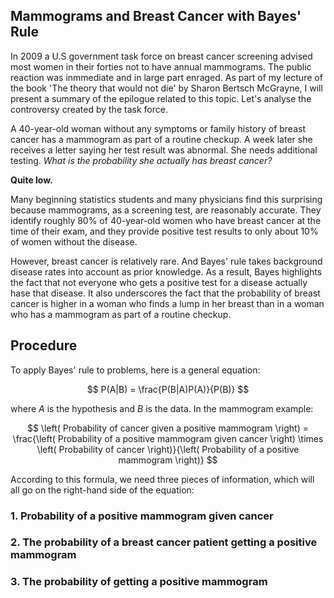 ## Mammograms and Breast Cancer with Bayes' Rule

In 2009 a U.S government task force on breast cancer screening advised most women in their forties not to have annual mammograms. The public reaction was inmmediate and in large part enraged. As part of my lecture of the book 'The theory that would not die' by Sharon Bertsch McGrayne, I will present a summary of the epilogue related to this topic. Let's analyse the controversy created by the task force.

A 40-year-old woman without any symptoms or family history of breast cancer has a mammogram as part of a routine checkup. A week later she receives a letter saying her test result was abnormal. She needs additional testing. *What is the probability she actually has breast cancer?*

**Quite low.**

Many beginning statistics students and many physicians find this surprising because mammograms, as a screening test, are reasonably accurate. They identify roughly 80% of 40-year-old women who have breast cancer at the time of their exam, and they provide positive test results to only about 10% of women without the disease.

However, breast cancer is relatively rare. And Bayes' rule takes background disease rates into account as prior knowledge. As a result, Bayes highlights the fact that not everyone who gets a positive test for a disease actually hase that disease. It also underscores the fact that the probability of breast cancer is higher in a woman who finds a lump in her breast than in a woman who has a mammogram as part of a routine checkup.

## Procedure

To apply Bayes' rule to problems, here is a general equation:

$$ P(A|B) = \frac{P(B|A)P(A)}{P(B)} $$

where $A$ is the hypothesis and $B$ is the data. In the mammogram example:

$$ \left( Probability of cancer given a positive mammogram \right) = \frac{\left( Probability of a positive mammogram given cancer \right) \times \left( Probability of cancer \right)}{\left( Probability of a positive mammogram \right)} $$

According to this formula, we need three pieces of information, which will all go on the right-hand side of the equation:

### 1. Probability of a positive mammogram given cancer

### 2. The probability of a breast cancer patient getting a positive mammogram

### 3. The probability of getting a positive mammogram
